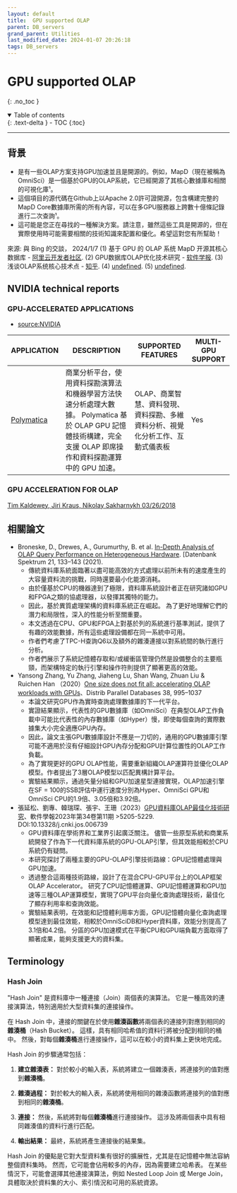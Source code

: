 ```yaml
---
layout: default
title:  GPU supported OLAP
parent: DB_servers
grand_parent: Utilities
last_modified_date: 2024-01-07 20:26:18
tags: DB_servers
---
```


# GPU supported OLAP
{: .no_toc }

<details open markdown="block">
  <summary>
    Table of contents
  </summary>
  {: .text-delta }
- TOC
{:toc}
</details>

---
## 背景

- 是有一些OLAP方案支持GPU加速並且是開源的。例如，MapD（現在被稱為OmniSci）是一個基於GPU的OLAP系統，它已經開源了其核心數據庫和相關的可視化庫¹。
- 這個項目的源代碼在Github上以Apache 2.0許可證開源，包含構建完整的MapD Core數據庫所需的所有內容，可以在多GPU服務器上跨數十億條記錄進行二次查詢¹。
- 這可能是您正在尋找的一種解決方案。請注意，雖然這些工具是開源的，但在實際使用時可能需要相關的技術知識來配置和優化。希望這對您有所幫助！

來源: 與 Bing 的交談， 2024/1/7
(1) 基于 GPU 的 OLAP 系统 MapD 开源其核心数据库 - [阿里云开发者社区](https://developer.aliyun.com/article/114413).
(2) GPU数据库OLAP优化技术研究 - [软件学报](http://www.jos.org.cn/jos/ch/reader/view_abstract.aspx?file_no=6739).
(3) 浅谈OLAP系统核心技术点 - [知乎](https://zhuanlan.zhihu.com/p/163236128).
(4) [undefined](http://www.oschina.net).
(5) [undefined](https://www.aliyun.com/product/ApsaraDB/ads).

## NVIDIA technical reports

### GPU‑ACCELERATED APPLICATIONS

- [source:NVIDIA](https://www.nvidia.com/content/tesla/pdf/gpu-accelerated-applications-for-hpc.pdf)

APPLICATION|DESCRIPTION|SUPPORTED FEATURES|MULTI-GPU SUPPORT
-|-|-|-
[Polymatica](https://www.polymatica.com/)|商業分析平台，使用資料探勘演算法和機器學習方法快速分析處理大數據。 Polymatica 基於 OLAP GPU 記憶體技術構建，完全支援 OLAP 即席操作和資料探勘運算中的 GPU 加速。|OLAP、商業智慧、資料發現、資料探勘、多維資料分析、視覺化分析工作、互動式儀表板|Yes

### GPU ACCELERATION FOR OLAP

[Tim Kaldewey, Jiri Kraus, Nikolay Sakharnykh 03/26/2018](https://on-demand.gputechconf.com/gtc/2018/presentation/s8289-how-to-get-the-most-out-of-gpu-accelerated-database-operators.pdf)


## 相關論文

- Broneske, D., Drewes, A., Gurumurthy, B. et al. [In-Depth Analysis of OLAP Query Performance on Heterogeneous Hardware](https://doi.org/10.1007/s13222-021-00384-w). [Datenbank Spektrum 21, 133–143 (2021).
  - 傳統資料庫系統面臨著以盡可能高效的方式處理以前所未有的速度產生的大容量資料流的挑戰，同時還要最小化能源消耗。 
  - 由於僅基於CPU的機器達到了極限，資料庫系統設計者正在研究諸如GPU和FPGA之類的協處理器，以發揮其獨特的能力。 
  - 因此，基於異質處理架構的資料庫系統正在崛起。 為了更好地理解它們的潛力和局限性，深入的性能分析至關重要。 
  - 本文透過在CPU、GPU和FPGA上對基於列的系統進行基準測試，提供了有趣的效能數據，所有這些處理設備都在同一系統中可用。 
  - 作者們考慮了TPC-H查詢Q6以及額外的雜湊連接以對系統間的執行進行分析。 
  - 作者們展示了系統記憶體存取和/或緩衝區管理仍然是設備整合的主要瓶頸，而架構特定的執行引擎和操作符則提供了顯著更高的效能。
- Yansong Zhang, Yu Zhang, Jiaheng Lu, Shan Wang, Zhuan Liu & Ruichen Han （2020）[One size does not fit all: accelerating OLAP workloads with GPUs](https://link.springer.com/article/10.1007/s10619-020-07304-z)、Distrib Parallel Databases 38, 995–1037 
  - 本論文研究GPU作為實時查詢處理數據庫的下一代平台。
  - 實證結果顯示，代表性的GPU數據庫（如OmniSci）在典型OLAP工作負載中可能比代表性的內存數據庫（如Hyper）慢，即使每個查詢的實際數據集大小完全適應GPU內存。
  - 因此，論文主張GPU數據庫設計不應是一刀切的，通用的GPU數據庫引擎可能不適用於沒有仔細設計GPU內存分配和GPU計算位置性的OLAP工作負載。
  - 為了實現更好的GPU OLAP性能，需要重新組織OLAP運算符並優化OLAP模型。作者提出了3層OLAP模型以匹配異構計算平台。
  - 實驗結果顯示，通過矢量分組和GPU加速星型連接實現，OLAP加速引擎在SF = 100的SSB評估中運行速度分別為Hyper、OmniSci GPU和OmniSci CPU的1.9倍、3.05倍和3.92倍。
- 張延松、劉專、韓瑞琛、張宇、王珊（2023）[GPU資料庫OLAP最佳化技術研究](https://www.jos.org.cn/jos/article/abstract/6739)、軟件學報2023年第34卷第11期 >5205-5229. DOI:10.13328/j.cnki.jos.006739
  - GPU資料庫在學術界和工業界引起廣泛關注。 儘管一些原型系統和商業系統開發了作為下一代資料庫系統的GPU-OLAP引擎，但其效能相較於CPU系統仍有疑問。 
  - 本研究探討了兩種主要的GPU-OLAP引擎技術路線：GPU記憶體處理與GPU加速。 
  - 透過整合這兩種技術路線，設計了在混合CPU-GPU平台上的OLAP框架OLAP Accelerator。 研究了CPU記憶體運算、GPU記憶體運算和GPU加速等三種OLAP運算模型，實現了GPU平台向量化查詢處理技術，最佳化了顯存利用率和查詢效能。 
  - 實驗結果表明，在效能和記憶體利用率方面，GPU記憶體向量化查詢處理模型達到最佳效能，相較於OmniSciDB和Hyper資料庫，效能分別提高了3.1倍和4.2倍。 分區的GPU加速模式在平衡CPU和GPU端負載方面取得了顯著成果，能夠支援更大的資料集。


## Terminology

### Hash Join

"Hash Join" 是資料庫中一種連接（Join）兩個表的演算法。 它是一種高效的連接演算法，特別適用於大型資料集的連接操作。

在 Hash Join 中，連接的關鍵在於使用**雜湊函數**將兩個表的連接列對應到相同的**雜湊桶**（Hash Bucket）。 這樣，具有相同哈希值的資料行將被分配到相同的桶中。 然後，對每個**雜湊桶**進行連接操作，這可以在較小的資料集上更快地完成。

Hash Join 的步驟通常包括：

1. **建立雜湊表：** 對於較小的輸入表，系統將建立一個雜湊表，將連接列的值對應到**雜湊桶**。

2. **雜湊過程：** 對於較大的輸入表，系統將使用相同的雜湊函數將連接列的值對應到相同的**雜湊桶**。

3. **連接：** 然後，系統將對每個**雜湊桶**進行連接操作。 這涉及將兩個表中具有相同雜湊值的資料行進行匹配。

4. **輸出結果：** 最終，系統將產生連接後的結果集。

Hash Join 的優點是它對大型資料集有很好的擴展性，尤其是在記憶體中無法容納整個資料集時。 然而，它可能會佔用較多的內存，因為需要建立哈希表。 在某些情況下，可能會選擇其他連接演算法，例如 Nested Loop Join 或 Merge Join，具體取決於資料集的大小、索引情況和可用的系統資源。
